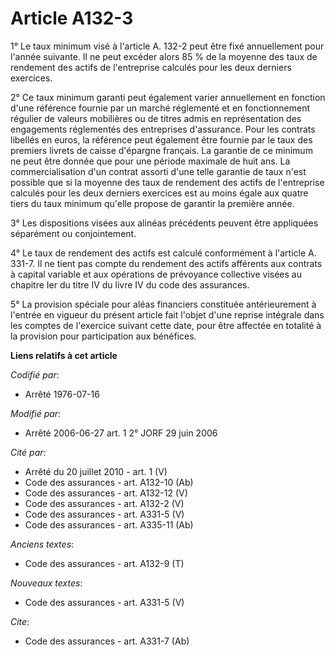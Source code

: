 # Article A132-3

1° Le taux minimum visé à l'article A. 132-2 peut être fixé annuellement pour l'année suivante. Il ne peut excéder alors 85 %
de la moyenne des taux de rendement des actifs de l'entreprise calculés pour les deux derniers exercices.

2° Ce taux minimum garanti peut également varier annuellement en fonction d'une référence fournie par un marché réglementé et
en fonctionnement régulier de valeurs mobilières ou de titres admis en représentation des engagements réglementés des
entreprises d'assurance. Pour les contrats libellés en euros, la référence peut également être fournie par le taux des
premiers livrets de caisse d'épargne français. La garantie de ce minimum ne peut être donnée que pour une période maximale de
huit ans. La commercialisation d'un contrat assorti d'une telle garantie de taux n'est possible que si la moyenne des taux de
rendement des actifs de l'entreprise calculés pour les deux derniers exercices est au moins égale aux quatre tiers du taux
minimum qu'elle propose de garantir la première année.

3° Les dispositions visées aux alinéas précédents peuvent être appliquées séparément ou conjointement.

4° Le taux de rendement des actifs est calculé conformément à l'article A. 331-7. Il ne tient pas compte du rendement des
actifs afférents aux contrats à capital variable et aux opérations de prévoyance collective visées au chapitre Ier du titre
IV du livre IV du code des assurances.

5° La provision spéciale pour aléas financiers constituée antérieurement à l'entrée en vigueur du présent article fait
l'objet d'une reprise intégrale dans les comptes de l'exercice suivant cette date, pour être affectée en totalité à la
provision pour participation aux bénéfices.

**Liens relatifs à cet article**

_Codifié par_:

  - Arrêté 1976-07-16

_Modifié par_:

  - Arrêté 2006-06-27 art. 1 2° JORF 29 juin 2006

_Cité par_:

  - Arrêté du 20 juillet 2010 - art. 1 (V)
  - Code des assurances - art. A132-10 (Ab)
  - Code des assurances - art. A132-12 (V)
  - Code des assurances - art. A132-2 (V)
  - Code des assurances - art. A331-5 (V)
  - Code des assurances - art. A335-11 (Ab)

_Anciens textes_:

  - Code des assurances - art. A132-9 (T)

_Nouveaux textes_:

  - Code des assurances - art. A331-5 (V)

_Cite_:

  - Code des assurances - art. A331-7 (Ab)
